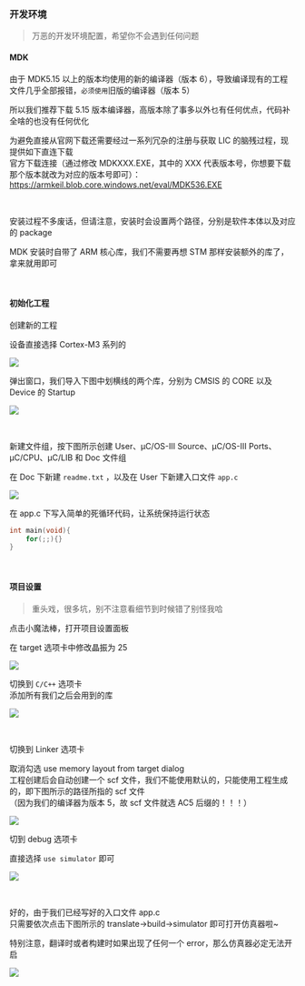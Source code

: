### 开发环境

> 万恶的开发环境配置，希望你不会遇到任何问题

#### MDK

由于 MDK5.15 以上的版本均使用的新的编译器（版本 6），导致编译现有的工程文件几乎全部报错，`必须使用`旧版的编译器（版本 5）

所以我们推荐下载 5.15 版本编译器，高版本除了事多以外乜有任何优点，代码补全啥的也没有任何优化

为避免直接从官网下载还需要经过一系列冗杂的注册与获取 LIC 的脑残过程，现提供如下直连下载  
官方下载连接（通过修改 MDKXXX.EXE，其中的 XXX 代表版本号，你想要下载那个版本就改为对应的版本号即可）：  
https://armkeil.blob.core.windows.net/eval/MDK536.EXE

<br>

安装过程不多废话，但请注意，安装时会设置两个路径，分别是软件本体以及对应的 package

MDK 安装时自带了 ARM 核心库，我们不需要再想 STM 那样安装额外的库了，拿来就用即可

<br>

#### 初始化工程

创建新的工程

设备直接选择 Cortex-M3 系列的

![](./img/uc-basic/ub1.png)

弹出窗口，我们导入下图中划横线的两个库，分别为 CMSIS 的 CORE 以及 Device 的 Startup

![](./img/uc-basic/ub2.png)

<br>

新建文件组，按下图所示创建 User、μC/OS-III Source、μC/OS-III Ports、μC/CPU、μC/LIB 和 Doc 文件组

在 Doc 下新建 `readme.txt` ，以及在 User 下新建入口文件 `app.c`

![](./img/uc-basic/ub3.png)

在 app.c 下写入简单的死循环代码，让系统保持运行状态

```c
int main(void){
	for(;;){}
}
```

<br>

#### 项目设置

> 重头戏，很多坑，别不注意看细节到时候错了别怪我哈

点击小魔法棒，打开项目设置面板

在 target 选项卡中修改晶振为 25

![](./img/uc-basic/ub4.png)

切换到 `C/C++` 选项卡  
添加所有我们之后会用到的库

![](./img/uc-basic/ub5.png)

<br>

切换到 Linker 选项卡

取消勾选 use memory layout from target dialog  
工程创建后会自动创建一个 scf 文件，我们不能使用默认的，只能使用工程生成的，即下图所示的路径所指的 scf 文件  
（因为我们的编译器为版本 5，故 scf 文件就选 AC5 后缀的！！！）

![](./img/uc-basic/ub6.png)

切到 debug 选项卡

直接选择 `use simulator` 即可

![](./img/uc-basic/ub7.png)

<br>

好的，由于我们已经写好的入口文件 app.c  
只需要依次点击下图所示的 translate->build->simulator 即可打开仿真器啦~

特别注意，翻译时或者构建时如果出现了任何一个 error，那么仿真器必定无法开启

![](./img/uc-basic/ub8.png)

<br>


